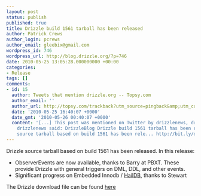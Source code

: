 ```yaml
---
layout: post
status: publish
published: true
title: Drizzle build 1561 tarball has been released
author: Patrick Crews
author_login: pcrews
author_email: gleebix@gmail.com
wordpress_id: 746
wordpress_url: http://blog.drizzle.org/?p=746
date: 2010-05-25 13:05:28.000000000 +00:00
categories:
- Release
tags: []
comments:
- id: 15
  author: Tweets that mention drizzle.org -- Topsy.com
  author_email: ''
  author_url: http://topsy.com/trackback?utm_source=pingback&amp;utm_campaign=L2&amp;url=http://blog.drizzle.org/2010/05/25/drizzle-build-1561-tarball-has-been-released/
  date: '2010-05-25 16:40:07 +0000'
  date_gmt: '2010-05-26 00:40:07 +0000'
  content: '[...] This post was mentioned on Twitter by drizzlenews, drizzlenews.
    drizzlenews said: DrizzleBlog Drizzle build 1561 tarball has been released: Drizzle
    source tarball based on build 1561 has been rele... http://bit.ly/dAcsau [...] '
---
```

Drizzle source tarball based on build 1561 has been released. In this release:
<ul>
	<li>ObserverEvents are now available, thanks to Barry at PBXT. These provide Drizzle with general triggers on DML, DDL, and other events.</li>
	<li>Significant progress on Embedded Innodb / <a href="http://www.haildb.com/">HailDB</a>, thanks to Stewart</li>
</ul>
The Drizzle download file can be found <a href="https://launchpad.net/drizzle/dexter/2010-05-24">here</a>
